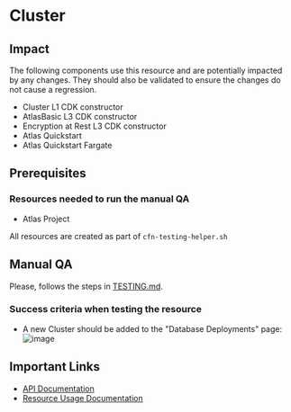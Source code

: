 # Cluster 

## Impact 
The following components use this resource and are potentially impacted by any changes. They should also be validated to ensure the changes do not cause a regression.
- Cluster L1 CDK constructor
- AtlasBasic L3 CDK constructor
- Encryption at Rest L3 CDK constructor
- Atlas Quickstart
- Atlas Quickstart Fargate




## Prerequisites 
### Resources needed to run the manual QA
- Atlas Project

All resources are created as part of `cfn-testing-helper.sh`

## Manual QA
Please, follows the steps in [TESTING.md](../../../TESTING.md.md).


### Success criteria when testing the resource
- A new Cluster should be added to the "Database Deployments" page:
![image](https://user-images.githubusercontent.com/5663078/227485960-fab8e1c9-b4df-41bb-8fbb-4895e37da2f1.png)
## Important Links
- [API Documentation](https://www.mongodb.com/docs/atlas/reference/api-resources-spec/#tag/Alert-Configurations/operation/listAlertConfigurations)
- [Resource Usage Documentation](https://www.mongodb.com/docs/atlas/manage-clusters/)
